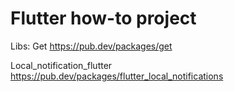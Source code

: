 # Flutter how-to project

Libs:
Get https://pub.dev/packages/get

Local_notification_flutter https://pub.dev/packages/flutter_local_notifications

